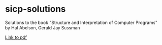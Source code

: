 # sicp-solutions

Solutions to the book "Structure and Interpretation of Computer Programs" by Hal Abelson, Gerald Jay Sussman


[Link to pdf](https://mitpress.mit.edu/sites/default/files/sicp/full-text/book/book.html)